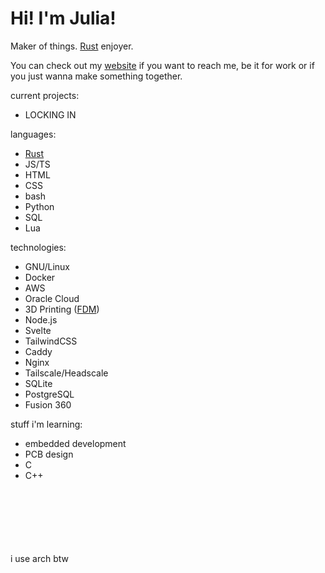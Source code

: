 # Hi! I'm Julia!
Maker of things. [Rust](https://rust-lang.org) enjoyer.

You can check out my [website](https://juliapixel.com) if you want to reach me,
be it for work or if you just wanna make something together.

current projects:
- LOCKING IN

languages:
- [Rust](https://rust-lang.org)
- JS/TS
- HTML
- CSS
- bash
- Python
- SQL
- Lua

technologies:
- GNU/Linux
- Docker
- AWS
- Oracle Cloud
- 3D Printing ([FDM](https://en.wikipedia.org/wiki/Fused_filament_fabrication))
- Node.js
- Svelte
- TailwindCSS
- Caddy
- Nginx
- Tailscale/Headscale
- SQLite
- PostgreSQL
- Fusion 360

stuff i'm learning:
- embedded development
- PCB design
- C
- C++

<br/><br/><br/><br/><br/><br/>
i use arch btw
